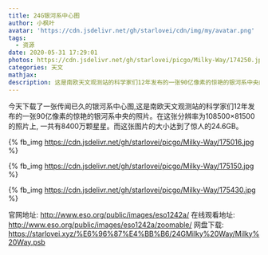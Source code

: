 ```yaml
---
title: 24G银河系中心图
author: 小枫叶
avatar: 'https://cdn.jsdelivr.net/gh/starlovei/cdn/img/my/avatar.png'
tags:
  - 资源
date: 2020-05-31 17:29:01
photos: https://cdn.jsdelivr.net/gh/starlovei/picgo/Milky-Way/174250.jpg
categories: 天文
mathjax:
description: 这是南欧天文观测站的科学家们12年发布的一张90亿像素的惊艳的银河系中央的照片。在这张分辨率为108500×81500的照片上, 一共有8400万颗星星。
---
```

今天下载了一张传闻已久的银河系中心图,这是南欧天文观测站的科学家们12年发布的一张90亿像素的惊艳的银河系中央的照片。在这张分辨率为108500×81500的照片上, 一共有8400万颗星星。而这张图片的大小达到了惊人的24.6GB。

{% fb_img https://cdn.jsdelivr.net/gh/starlovei/picgo/Milky-Way/175016.jpg %}

{% fb_img https://cdn.jsdelivr.net/gh/starlovei/picgo/Milky-Way/175150.jpg %}

{% fb_img https://cdn.jsdelivr.net/gh/starlovei/picgo/Milky-Way/175430.jpg %}

官网地址: http://www.eso.org/public/images/eso1242a/
在线观看地址: http://www.eso.org/public/images/eso1242a/zoomable/
网盘下载: https://starlovei.xyz/%E6%96%87%E4%BB%B6/24GMilky%20Way/Milky%20Way.psb